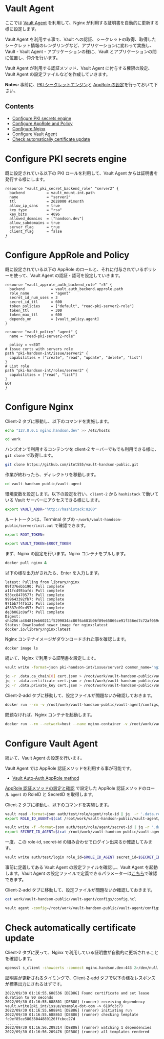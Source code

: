 # Vault Agent

ここでは [Vault Agent](https://developer.hashicorp.com/vault/docs/agent-and-proxy/agent) を利用して、Nginx が利用する証明書を自動的に更新する様に設定します。

Vault Agent を利用する事で、Vault への認証、シークレットの取得、取得したシークレット情報のレンダリングなど、アプリケーションに変わって実施し、Vault - Vault Agent - アプリケーションの様に、Vault とアプリケーションの間に位置し、仲介を行います。

Vault Agent が利用する認証メソッド、Vault Agent に付与する権限の設定、Vault Agent の設定ファイルなどを作成していきます。

**Notes:** 事前に、[PKI シークレットエンジン](https://github.com/itot555/vault-handson-public/tree/main/secrets-engine-pki)と [AppRole の設定](https://github.com/itot555/vault-handson-public/tree/main/auth-approle)を行っておいて下さい。

## Contents

- [Configure PKI secrets engine](#configure-pki-secrets-engine)
- [Configure AppRole and Policy](#configure-approle-and-policy)
- [Configure Nginx](#configure-nginx)
- [Configure Vault Agent](#configure-vault-agent)
- [Check automatically certificate update](#check-automatically-certificate-update)

# Configure PKI secrets engine

既に設定されている以下の PKI ロールを利用して、Vault Agent からは証明書を発行する様にします。

```hcl
resource "vault_pki_secret_backend_role" "server2" {
  backend          = vault_mount.int.path
  name             = "server2"
  ttl              = 2628000 #1month
  allow_ip_sans    = true
  key_type         = "rsa"
  key_bits         = 4096
  allowed_domains  = ["handson.dev"]
  allow_subdomains = true
  server_flag      = true
  client_flag      = false
}
```

# Configure AppRole and Policy

既に設定されている以下の AppRole のロールと、それに付与されているポリシーを使って、Vault Agent の認証・認可を設定していきます。

```hcl
resource "vault_approle_auth_backend_role" "r5" {
  backend            = vault_auth_backend.approle.path
  role_name          = "agent"
  secret_id_num_uses = 3
  secret_id_ttl      = 600
  token_policies     = ["default", "read-pki-server2-role"]
  token_ttl          = 300
  token_max_ttl      = 600
  depends_on         = [vault_policy.agent]
}
```

```hcl
resource "vault_policy" "agent" {
  name = "read-pki-server2-role"

  policy = <<EOT
# Issue certs with servers role
path "pki-handson-int/issue/server2" {
  capabilities = ["create", "read", "update", "delete", "list"]
}
# List role
path "pki-handson-int/roles/server2" {
  capabilities = ["read", "list"]
}
EOT
}
```

# Configure Nginx

Client-2 タブに移動し、以下のコマンドを実施します。

```bash
echo "127.0.0.1 nginx.handson.dev" >> /etc/hosts
```
```bash
cd work
```

ハンズオンで利用するコンテンツを client-2 サーバーでもでも利用できる様に、`git clone` で取得します。

```bash
git clone https://github.com/itot555/vault-handson-public.git
```

作業が終わったら、ディレクトリを移動します。

```bash
cd vault-handson-public/vault-agent
```

環境変数を設定します。以下の設定を行い、`client-2` から `hashistack` で動いている Vault サーバーにアクセスできる様にします。

```bash
export VAULT_ADDR="http://hashistack:8200"
```

ルートトークンは、Terminal タブの `~/work/vault-handson-public/server/init.out` で確認できます。

```bash
export ROOT_TOKEN=
```
```bash
export VAULT_TOKEN=$ROOT_TOKEN
```

まず、Nginx の設定を行います。Nginx コンテナをプルします。

```bash
docker pull nginx &
```

以下の様な出力がされたら、Enter を入力します。

```console
latest: Pulling from library/nginx
09f376ebb190: Pull complete 
a11fc495bafd: Pull complete 
933cc8470577: Pull complete 
999643392fb7: Pull complete 
971bb7f4fb12: Pull complete 
45337c09cd57: Pull complete 
de3b062c0af7: Pull complete 
Digest: sha256:a484819eb60211f5299034ac80f6a681b06f89e65866ce91f356ed7c72af059c
Status: Downloaded newer image for nginx:latest
docker.io/library/nginx:latest
```

Nginx コンテナイメージがダウンロードされた事を確認します。

```bash
docker image ls
```

続いて、Nginx で利用する証明書を設定します。

```bash
vault write -format=json pki-handson-int/issue/server2 common_name="nginx.handson.dev" ttl="10m" > cert.json
```
```bash
jq -r .data.ca_chain[0] cert.json > /root/work/vault-handson-public/vault-agent/configs/nginx/ssl/ca.crt
jq -r .data.certificate cert.json > /root/work/vault-handson-public/vault-agent/configs/nginx/ssl/cert.crt
jq -r .data.private_key cert.json > /root/work/vault-handson-public/vault-agent/configs/nginx/ssl/cert.key
```

Client-2-add タブに移動して、設定ファイルが問題ないか確認しておきます。

```bash
docker run --rm -v /root/work/vault-handson-public/vault-agent/configs/nginx:/etc/nginx nginx nginx -t
```

問題なければ、Nginx コンテナを起動します。

```bash
docker run --rm --network=host --name nginx-container -v /root/work/vault-handson-public/vault-agent/configs/nginx:/etc/nginx -d nginx
```

# Configure Vault Agent

続いて、Vault Agent の設定を行います。

Vault Agent では AppRole 認証メソッドを利用する事が可能です。

  - [Vault Auto-Auth AppRole method](https://developer.hashicorp.com/vault/docs/agent-and-proxy/autoauth/methods/approle)

[AppRole 認証メソッドの設定と確認](https://github.com/itot555/vault-handson-public/tree/main/auth-approle) で設定した AppRole 認証メソッドのロール `agent` の RoleID と SecretID を取得します。

Client-2 タブに移動し、以下のコマンドを実施します。

```bash
vault read -format=json auth/test/role/agent/role-id | jq  -r '.data.role_id' > /root/work/vault-handson-public/vault-agent/configs/roleID
export ROLE_ID_AGENT=$(cat /root/work/vault-handson-public/vault-agent/configs/roleID)
```
```bash
vault write -f -format=json auth/test/role/agent/secret-id | jq -r '.data.secret_id' > /root/work/vault-handson-public/vault-agent/configs/secretID
export SECRET_ID_AGENT=$(cat /root/work/vault-handson-public/vault-agent/configs/secretID)
```

一度、この role-id, secret-id の組み合わせでログイン出来るか確認してみます。

```bash
vault write auth/test/login role_id=$ROLE_ID_AGENT secret_id=$SECRET_ID_AGENT
```

事前に定義してある Vault Agent の設定ファイルを確認し、Vault Agent を起動します。Vault Agent の設定ファイルで定義できるパラメーターは[こちら](https://developer.hashicorp.com/vault/docs/agent-and-proxy/agent#configuration-file-options)で確認できます。

Client-2-add タブに移動して、設定ファイルが問題ないか確認しておきます。

```bash
cat work/vault-handson-public/vault-agent/configs/config.hcl
```
```bash
vault agent -config=/root/work/vault-handson-public/vault-agent/configs/config.hcl -log-level=debug &
```

# Check automatically certificate update

Client-2 タブに戻って、Nginx で利用している証明書が自動的に更新されることを確認します。

```bash
openssl s_client -showcerts -connect nginx.handson.dev:443 2>/dev/null | openssl x509 -inform pem -noout -text
```

証明書が更新されるタイミングで、Client-2-add タブで以下の様なレスポンスが標準出力にされるはずです。

```console
2022/09/30 01:16:55.688536 [DEBUG] Found certificate and set lease duration to 90 seconds
2022/09/30 01:16:55.688801 [DEBUG] (runner) receiving dependency vault.write(pki_int/issue/example-dot-com -> 618fc3c7)
2022/09/30 01:16:55.688841 [DEBUG] (runner) initiating run
2022/09/30 01:16:55.688863 [DEBUG] (runner) checking template fc9ef85ce58035044880126ffcbcc27d
......
2022/09/30 01:16:56.209314 [DEBUG] (runner) watching 1 dependencies
2022/09/30 01:16:56.209476 [DEBUG] (runner) all templates rendered
```